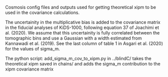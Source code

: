 Cosmosis config files and outputs used for getting theoretical xipm to be used in the covariance calculations. 

The uncertainity in the multiplicative bias is added to the covariance matrix in the fiducial analyses of KiDS-1000, 
following equation 37 of Joachimi et al. (2020).
We assume that this uncertainity is fully correlated between the tomographic bins and use a Gaussian with a width estimated from Kannawadi et al. (2019). 
See the last column of table 1 in Asgari et al. (2020) for the values of sigma_m. 

The python script: add_sigma_m_cov_to_xipm.py in ../blindC/ takes the theoretical xipm saved in chains/ and adds the sigma_m contribution to the xipm covariance matrix 
